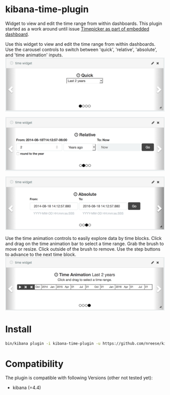 # kibana-time-plugin
Widget to view and edit the time range from within dashboards. This plugin started as a work around until issue [Timepicker as part of embedded dashboard](https://github.com/elastic/kibana/issues/2739).

Use this widget to view and edit the time range from within dashboards. Use the carousel controls to switch between 'quick', 'relative', 'absolute', and 'time animation' inputs.
![preview-create](/resources/quick.png)

![preview-edit](/resources/relative.png)

![preview-edit](/resources/absolute.png)

Use the time animation controls to easily explore data by time blocks. Click and drag on the time animation bar to select a time range. Grab the brush to move or resize. Click outside of the brush to remove. Use the step buttons to advance to the next time block.
![preview-edit](/resources/time_animation.png)



# Install

```bash
bin/kibana plugin -i kibana-time-plugin -u https://github.com/nreese/kibana-time-plugin/archive/master.zip
```

# Compatibility
The plugin is compatible with following Versions (other not tested yet):
* kibana (=4.4)
